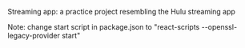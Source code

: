 Streaming app: a practice project resembling the Hulu streaming app

Note: change start script in package.json to "react-scripts --openssl-legacy-provider start"